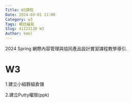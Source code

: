 ```yaml
---
Title: W3課程 
Date: 2024-03-01 11:00
Category: w3
Tags: 網誌編寫
Slug: 41123130 W3
Author: kmol
---
```


2024 Spring 網際內容管理與協同產品設計實習課程教學導引.

<!-- PELICAN_END_SUMMARY -->

# W3
1.建立小組群組倉儲

2.建立Putty權限(ppk)